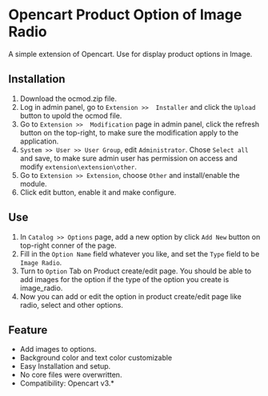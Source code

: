 # Opencart Product Option of Image Radio

A simple extension of Opencart. Use for display product options in Image.

## Installation 

1. Download the ocmod.zip file.
2. Log in admin panel, go to `Extension >>  Installer` and click the `Upload` button to upold the ocmod file.
3. Go to `Extension >>  Modification` page in admin panel, click the refresh button on the top-right, to make sure the modification apply to the application.
4. `System >> User >> User Group`, edit `Administrator`. Chose `Select all` and save, to make sure admin user has permission on access and modify  `extension\extension\other`.
5. Go to `Extension >> Extension`, choose `Other` and install/enable the module.
6. Click edit button, enable it and make configure.

## Use
1. In `Catalog >> Options` page, add a new option by click `Add New` button on top-right conner of the page.
2. Fill in the `Option Name` field whatever you like, and set the `Type` field to be `Image Radio`.
3. Turn to  `Option` Tab on Product create/edit page. You should be able to add images for the option if the type of the option you create is image_radio.
4. Now you can add or edit the option in product create/edit page like radio, select and other options.

## Feature

- Add images to options.
- Background color and text color customizable
- Easy Installation and setup.
- No core files were overwritten.
- Compatibility: Opencart v3.*
